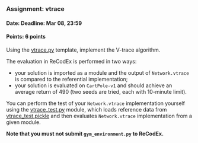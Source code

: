 ### Assignment: vtrace
#### Date: Deadline: Mar 08, 23:59
#### Points: 6 points

Using the [vtrace.py](https://github.com/ufal/npfl122/tree/master/labs/10/vtrace.py)
template, implement the V-trace algorithm.

The evaluation in ReCodEx is performed in two ways:
- your solution is imported as a module and the output of
  `Network.vtrace` is compared to the referential implementation;
- your solution is evaluated on `CartPole-v1` and should achieve an
  average return of 490 (two seeds are tried, each with 10-minute limit).

You can perform the test of your `Network.vtrace` implementation yourself using the
[vtrace_test.py](https://github.com/ufal/npfl122/tree/master/labs/10/vtrace_test.py)
module, which loads reference data from
[vtrace_test.pickle](https://github.com/ufal/npfl122/tree/master/labs/10/vtrace_test.pickle)
and then evaluates `Network.vtrace` implementation from a given module.

**Note that you must not submit `gym_environment.py` to ReCodEx.**
